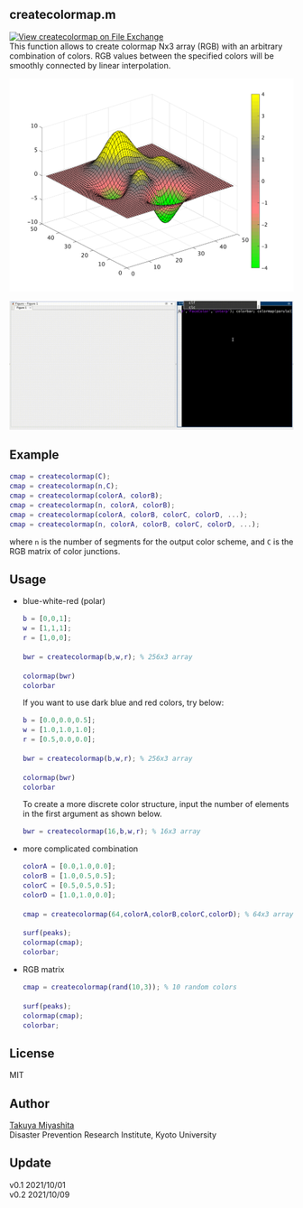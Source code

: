 ## createcolormap.m 
[![View createcolormap on File Exchange](https://www.mathworks.com/matlabcentral/images/matlab-file-exchange.svg)](https://jp.mathworks.com/matlabcentral/fileexchange/100089-createcolormap)   
This function allows to create colormap Nx3 array (RGB) with an arbitrary combination of colors. 
RGB values between the specified colors will be smoothly connected by linear interpolation.


<p align="center">
<img src="https://github.com/hydrocoast/createcolormap/blob/main/createcolormap_example.png", width="600">
</p>  
<p align="center">
<img src="https://github.com/hydrocoast/createcolormap/blob/main/createcolormap_example_N5.gif", width="750">
</p>  

## Example
  ```matlab
  cmap = createcolormap(C);
  cmap = createcolormap(n,C);
  cmap = createcolormap(colorA, colorB);
  cmap = createcolormap(n, colorA, colorB);
  cmap = createcolormap(colorA, colorB, colorC, colorD, ...);
  cmap = createcolormap(n, colorA, colorB, colorC, colorD, ...);
  ```
  where `n` is the number of segments for the output color scheme, and `C` is the RGB matrix of color junctions.

## Usage
+ blue-white-red (polar)
  ```matlab
  b = [0,0,1];
  w = [1,1,1];
  r = [1,0,0];

  bwr = createcolormap(b,w,r); % 256x3 array
  
  colormap(bwr)
  colorbar
  ```

  If you want to use dark blue and red colors, try below:
  ```matlab
  b = [0.0,0.0,0.5];
  w = [1.0,1.0,1.0];
  r = [0.5,0.0,0.0];

  bwr = createcolormap(b,w,r); % 256x3 array

  colormap(bwr)
  colorbar
  ```

  To create a more discrete color structure, input the number of elements in the first argument as shown below.
  ```matlab
  bwr = createcolormap(16,b,w,r); % 16x3 array 
  ```

+ more complicated combination
  ```matlab
  colorA = [0.0,1.0,0.0];
  colorB = [1.0,0.5,0.5];
  colorC = [0.5,0.5,0.5];
  colorD = [1.0,1.0,0.0];

  cmap = createcolormap(64,colorA,colorB,colorC,colorD); % 64x3 array

  surf(peaks); 
  colormap(cmap);
  colorbar;
  ```

+ RGB matrix
  ```matlab
  cmap = createcolormap(rand(10,3)); % 10 random colors

  surf(peaks);
  colormap(cmap);
  colorbar;
  ```


## License
MIT

## Author
[Takuya Miyashita](https://hydrocoast.jp)   
Disaster Prevention Research Institute, Kyoto University  

## Update
  v0.1  2021/10/01   
  v0.2  2021/10/09   

